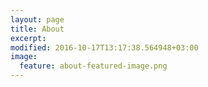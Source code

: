 ```yaml
---
layout: page
title: About
excerpt:
modified: 2016-10-17T13:17:38.564948+03:00
image:
  feature: about-featured-image.png
---
```

